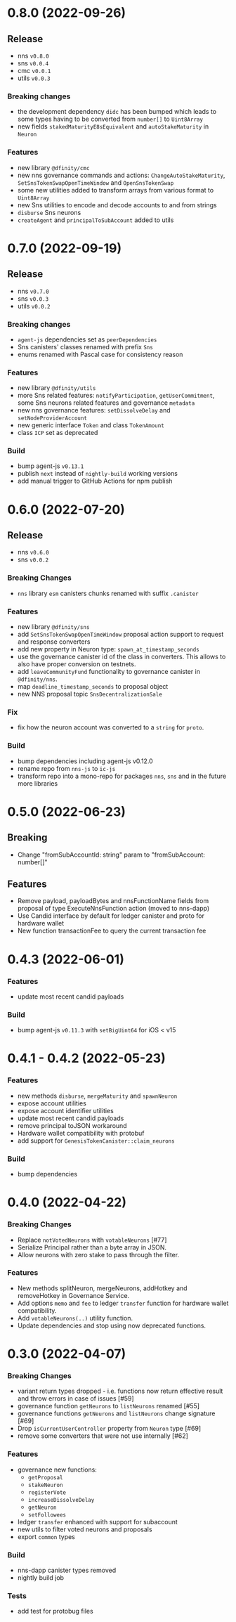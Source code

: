 # 0.8.0 (2022-09-26)

## Release

- nns `v0.8.0`
- sns `v0.0.4`
- cmc `v0.0.1`
- utils `v0.0.3`

### Breaking changes

- the development dependency `didc` has been bumped which leads to some types having to be converted from `number[]` to `Uint8Array`
- new fields `stakedMaturityE8sEquivalent` and `autoStakeMaturity` in `Neuron`

### Features

- new library `@dfinity/cmc`
- new nns governance commands and actions: `ChangeAutoStakeMaturity`, `SetSnsTokenSwapOpenTimeWindow` and `OpenSnsTokenSwap`
- some new utilities added to transform arrays from various format to `Uint8Array`
- new Sns utilities to encode and decode accounts to and from strings
- `disburse` Sns neurons
- `createAgent` and `principalToSubAccount` added to utils

# 0.7.0 (2022-09-19)

## Release

- nns `v0.7.0`
- sns `v0.0.3`
- utils `v0.0.2`

### Breaking changes

- `agent-js` dependencies set as `peerDependencies`
- Sns canisters' classes renamed with prefix `Sns`
- enums renamed with Pascal case for consistency reason

### Features

- new library `@dfinity/utils`
- more Sns related features: `notifyParticipation`, `getUserCommitment`, some Sns neurons related features and governance `metadata`
- new nns governance features: `setDissolveDelay` and `setNodeProviderAccount`
- new generic interface `Token` and class `TokenAmount`
- class `ICP` set as deprecated

### Build

- bump agent-js `v0.13.1`
- publish `next` instead of `nightly-build` working versions
- add manual trigger to GitHub Actions for npm publish

# 0.6.0 (2022-07-20)

## Release

- nns `v0.6.0`
- sns `v0.0.2`

### Breaking Changes

- `nns` library `esm` canisters chunks renamed with suffix `.canister`

### Features

- new library `@dfinity/sns`
- add `SetSnsTokenSwapOpenTimeWindow` proposal action support to request and response converters
- add new property in Neuron type: `spawn_at_timestamp_seconds`
- use the governance canister id of the class in converters. This allows to also have proper conversion on testnets.
- add `leaveCommunityFund` functionality to governance canister in `@dfinity/nns`.
- map `deadline_timestamp_seconds` to proposal object
- new NNS proposal topic `SnsDecentralizationSale`

### Fix

- fix how the neuron account was converted to a `string` for `proto`.

### Build

- bump dependencies including agent-js v0.12.0
- rename repo from `nns-js` to `ic-js`
- transform repo into a mono-repo for packages `nns`, `sns` and in the future more libraries

# 0.5.0 (2022-06-23)

## Breaking

- Change "fromSubAccountId: string" param to "fromSubAccount: number[]"

## Features

- Remove payload, payloadBytes and nnsFunctionName fields from proposal of type ExecuteNnsFunction action (moved to nns-dapp)
- Use Candid interface by default for ledger canister and proto for hardware wallet
- New function transactionFee to query the current transaction fee

# 0.4.3 (2022-06-01)

### Features

- update most recent candid payloads

### Build

- bump agent-js `v0.11.3` with `setBigUint64` for iOS < v15

# 0.4.1 - 0.4.2 (2022-05-23)

### Features

- new methods `disburse`, `mergeMaturity` and `spawnNeuron`
- expose account utilities
- expose account identifier utilities
- update most recent candid payloads
- remove principal toJSON workaround
- Hardware wallet compatibility with protobuf
- add support for `GenesisTokenCanister::claim_neurons`

### Build

- bump dependencies

# 0.4.0 (2022-04-22)

### Breaking Changes

- Replace `notVotedNeurons` with `votableNeurons` [#77]
- Serialize Principal rather than a byte array in JSON.
- Allow neurons with zero stake to pass through the filter.

### Features

- New methods splitNeuron, mergeNeurons, addHotkey and removeHotkey in Governance Service.
- Add options `memo` and `fee` to ledger `transfer` function for hardware wallet compatibility.
- Add `votableNeurons(..)` utility function.
- Update dependencies and stop using now deprecated functions.

# 0.3.0 (2022-04-07)

### Breaking Changes

- variant return types dropped - i.e. functions now return effective result and throw errors in case of issues [#59]
- governance function `getNeurons` to `listNeurons` renamed [#55]
- governance functions `getNeurons` and `listNeurons` change signature [#69]
- Drop `isCurrentUserController` property from `Neuron` type [#69]
- remove some converters that were not use internally [#62]

### Features

- governance new functions:
  - `getProposal`
  - `stakeNeuron`
  - `registerVote`
  - `increaseDissolveDelay`
  - `getNeuron`
  - `setFollowees`
- ledger `transfer` enhanced with support for subaccount
- new utils to filter voted neurons and proposals
- export `common` types

### Build

- nns-dapp canister types removed
- nightly build job

### Tests

- add test for protobug files

